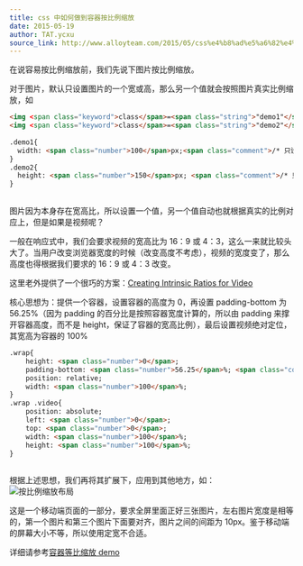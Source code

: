```yaml
---
title: css 中如何做到容器按比例缩放
date: 2015-05-19
author: TAT.ycxu
source_link: http://www.alloyteam.com/2015/05/css%e4%b8%ad%e5%a6%82%e4%bd%95%e5%81%9a%e5%88%b0%e5%ae%b9%e5%99%a8%e6%8c%89%e6%af%94%e4%be%8b%e7%bc%a9%e6%94%be/
---
```


<!-- {% raw %} - for jekyll -->

在说容易按比例缩放前，我们先说下图片按比例缩放。

对于图片，默认只设置图片的一个宽或高，那么另一个值就会按照图片真实比例缩放，如

```html
<img <span class="keyword">class</span>=<span class="string">"demo1"</span> src=<span class="string">"http://placehold.it/200x150"</span> alt=<span class="string">""</span>>
<img <span class="keyword">class</span>=<span class="string">"demo2"</span> src=<span class="string">"http://placehold.it/400x300"</span> alt=<span class="string">""</span>>
 
.demo1{
  width: <span class="number">100</span>px;<span class="comment">/* 只设置宽度，根据等比例缩放得到高度为75px */</span>
}
.demo2{
  height: <span class="number">150</span>px; <span class="comment">/* 只设置高度，根据等比例缩放得到宽度为200px */</span>
}
 
```

图片因为本身存在宽高比，所以设置一个值，另一个值自动也就根据真实的比例对应上，但是如果是视频呢？

一般在响应式中，我们会要求视频的宽高比为 16：9 或 4：3，这么一来就比较头大了。当用户改变浏览器宽度的时候（改变高度不考虑），视频的宽度变了，那么高度也得根据我们要求的 16：9 或 4：3 改变。

这里老外提供了一个很巧的方案：[Creating Intrinsic Ratios for Video](http://alistapart.com/article/creating-intrinsic-ratios-for-video)

核心思想为：提供一个容器，设置容器的高度为 0，再设置 padding-bottom 为 56.25%（因为 padding 的百分比是按照容器宽度计算的，所以由 padding 来撑开容器高度，而不是 height，保证了容器的宽高比例），最后设置视频绝对定位，其宽高为容器的 100%

```html
.wrap{
    height: <span class="number">0</span>;
    padding-bottom: <span class="number">56.25</span>%; <span class="comment">/* 16:9 */</span>
    position: relative;
    width: <span class="number">100</span>%;
}
.wrap .video{
    position: absolute;
    left: <span class="number">0</span>;
    top: <span class="number">0</span>;
    width: <span class="number">100</span>%;
    height: <span class="number">100</span>%;
}
 
```

根据上述思想，我们再将其扩展下，应用到其他地方，如：  
![按比例缩放布局](http://7tszky.com1.z0.glb.clouddn.com/FpgWGNJUFL3RLGdOTtm3KzKIgpHL)

这是一个移动端页面的一部分，要求全屏里面正好三张图片，左右图片宽度是相等的，第一个图片和第三个图片下面要对齐，图片之间的间距为 10px。鉴于移动端的屏幕大小不等，所以使用定宽不合适。

详细请参考[容器等比缩放 demo](http://jsbin.com/boyuzo/1/)

<!-- {% endraw %} - for jekyll -->